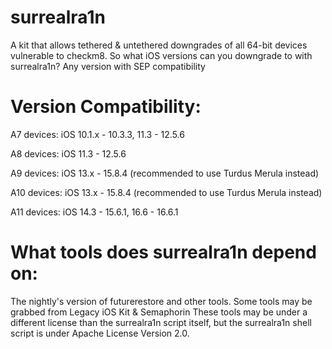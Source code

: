 # surrealra1n

A kit that allows tethered & untethered downgrades of all 64-bit devices vulnerable to checkm8.
So what iOS versions can you downgrade to with surrealra1n? Any version with SEP compatibility

# Version Compatibility:

A7 devices: iOS 10.1.x - 10.3.3, 11.3 - 12.5.6

A8 devices: iOS 11.3 - 12.5.6

A9 devices: iOS 13.x - 15.8.4 (recommended to use Turdus Merula instead)

A10 devices: iOS 13.x - 15.8.4 (recommended to use Turdus Merula instead)

A11 devices: iOS 14.3 - 15.6.1, 16.6 - 16.6.1

# What tools does surrealra1n depend on:

The nightly's version of futurerestore and other tools. Some tools may be grabbed from Legacy iOS Kit & Semaphorin
These tools may be under a different license than the surrealra1n script itself, but the surrealra1n shell script is under Apache License Version 2.0.
